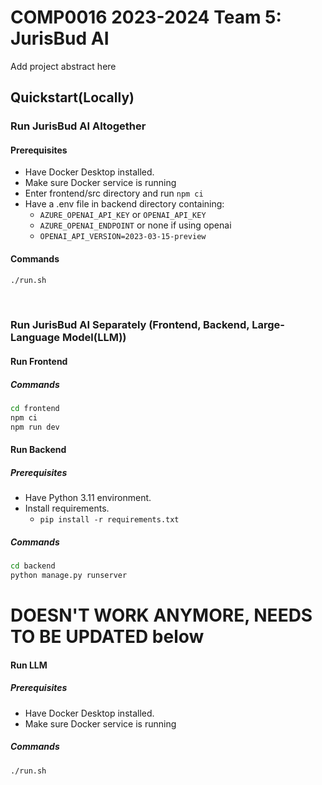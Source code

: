 # COMP0016 2023-2024 Team 5: JurisBud AI

Add project abstract here

## Quickstart(Locally)

### Run JurisBud AI Altogether

#### Prerequisites

- Have Docker Desktop installed.
- Make sure Docker service is running
- Enter frontend/src directory and run `npm ci`
- Have a .env file in backend directory containing:
  - `AZURE_OPENAI_API_KEY` or `OPENAI_API_KEY`
  - `AZURE_OPENAI_ENDPOINT` or none if using openai
  - `OPENAI_API_VERSION=2023-03-15-preview`

#### Commands

```bash
./run.sh
```

<br>

### Run JurisBud AI Separately (Frontend, Backend, Large-Language Model(LLM))

#### Run Frontend

##### Commands

```bash
cd frontend
npm ci
npm run dev
```

#### Run Backend

##### Prerequisites

- Have Python 3.11 environment.
- Install requirements.
  - `pip install -r requirements.txt`

##### Commands

```bash
cd backend
python manage.py runserver
```

# DOESN'T WORK ANYMORE, NEEDS TO BE UPDATED below

#### Run LLM

##### Prerequisites

- Have Docker Desktop installed.
- Make sure Docker service is running

##### Commands

```bash
./run.sh
```

